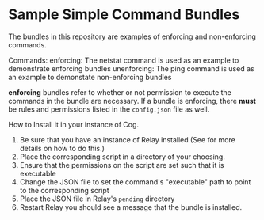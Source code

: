 # Sample Simple Command Bundles

The bundles in this repository are examples of enforcing and non-enforcing commands.

Commands:
 enforcing: The netstat command is used as an example to demonstrate enforcing bundles
 unenforcing: The ping command is used as an example to demonstate non-enforcing bundles

**enforcing** bundles refer to whether or not permission to execute the commands in 
the bundle are necessary. If a bundle is enforcing, there **must** be rules and
permissions listed in the `config.json` file as well.


How to Install it in your instance of Cog.

1. Be sure that you have an instance of Relay installed (See for more details on how to do this.)
2. Place the corresponding script in a directory of your choosing.
3. Ensure that the permissions on the script are set such that it is executable
4. Change the JSON file to set the command's "executable" path to point to the corresponding script
5. Place the JSON file in Relay's `pending` directory
6. Restart Relay you should see a message that the bundle is installed.


